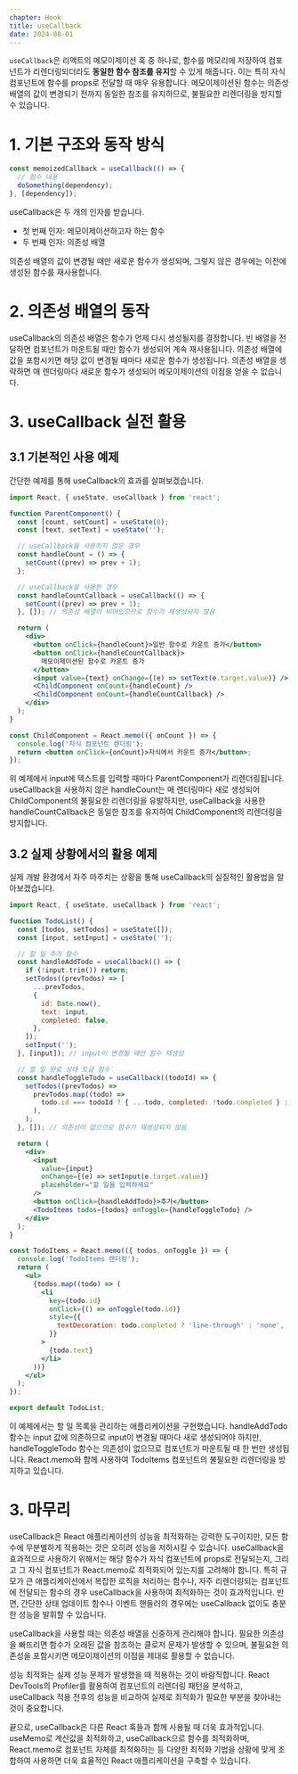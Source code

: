 ```yaml
---
chapter: Hook
title: useCallback
date: 2024-08-01
---
```


`useCallback`은 리액트의 메모이제이션 훅 중 하나로, 함수를 메모리에 저장하여 컴포넌트가 리렌더링되더라도 **동일한 함수 참조를 유지**할 수 있게 해줍니다. 이는 특히 자식 컴포넌트에 함수를 props로 전달할 때 매우 유용합니다. 메모이제이션된 함수는 의존성 배열의 값이 변경되기 전까지 동일한 참조를 유지하므로, 불필요한 리렌더링을 방지할 수 있습니다.

# 1. 기본 구조와 동작 방식

```jsx
const memoizedCallback = useCallback(() => {
  // 함수 내용
  doSomething(dependency);
}, [dependency]);
```

useCallback은 두 개의 인자를 받습니다.

- 첫 번째 인자: 메모이제이션하고자 하는 함수
- 두 번째 인자: 의존성 배열

의존성 배열의 값이 변경될 때만 새로운 함수가 생성되며, 그렇지 않은 경우에는 이전에 생성된 함수를 재사용합니다.

# 2. 의존성 배열의 동작

useCallback의 의존성 배열은 함수가 언제 다시 생성될지를 결정합니다. 빈 배열을 전달하면 컴포넌트가 마운트될 때만 함수가 생성되어 계속 재사용됩니다. 의존성 배열에 값을 포함시키면 해당 값이 변경될 때마다 새로운 함수가 생성됩니다. 의존성 배열을 생략하면 매 렌더링마다 새로운 함수가 생성되어 메모이제이션의 이점을 얻을 수 없습니다.

# 3. useCallback 실전 활용

## 3.1 기본적인 사용 예제

간단한 예제를 통해 useCallback의 효과를 살펴보겠습니다.

```jsx
import React, { useState, useCallback } from 'react';

function ParentComponent() {
  const [count, setCount] = useState(0);
  const [text, setText] = useState('');

  // useCallback을 사용하지 않은 경우
  const handleCount = () => {
    setCount((prev) => prev + 1);
  };

  // useCallback을 사용한 경우
  const handleCountCallback = useCallback(() => {
    setCount((prev) => prev + 1);
  }, []); // 의존성 배열이 비어있으므로 함수가 재생성되지 않음

  return (
    <div>
      <button onClick={handleCount}>일반 함수로 카운트 증가</button>
      <button onClick={handleCountCallback}>
        메모이제이션된 함수로 카운트 증가
      </button>
      <input value={text} onChange={(e) => setText(e.target.value)} />
      <ChildComponent onCount={handleCount} />
      <ChildComponent onCount={handleCountCallback} />
    </div>
  );
}

const ChildComponent = React.memo(({ onCount }) => {
  console.log('자식 컴포넌트 렌더링');
  return <button onClick={onCount}>자식에서 카운트 증가</button>;
});
```

위 예제에서 input에 텍스트를 입력할 때마다 ParentComponent가 리렌더링됩니다. useCallback을 사용하지 않은 handleCount는 매 렌더링마다 새로 생성되어 ChildComponent의 불필요한 리렌더링을 유발하지만, useCallback을 사용한 handleCountCallback은 동일한 참조를 유지하여 ChildComponent의 리렌더링을 방지합니다.

## 3.2 실제 상황에서의 활용 예제

실제 개발 환경에서 자주 마주치는 상황을 통해 useCallback의 실질적인 활용법을 알아보겠습니다.

```jsx
import React, { useState, useCallback } from 'react';

function TodoList() {
  const [todos, setTodos] = useState([]);
  const [input, setInput] = useState('');

  // 할 일 추가 함수
  const handleAddTodo = useCallback(() => {
    if (!input.trim()) return;
    setTodos((prevTodos) => [
      ...prevTodos,
      {
        id: Date.now(),
        text: input,
        completed: false,
      },
    ]);
    setInput('');
  }, [input]); // input이 변경될 때만 함수 재생성

  // 할 일 완료 상태 토글 함수
  const handleToggleTodo = useCallback((todoId) => {
    setTodos((prevTodos) =>
      prevTodos.map((todo) =>
        todo.id === todoId ? { ...todo, completed: !todo.completed } : todo,
      ),
    );
  }, []); // 의존성이 없으므로 함수가 재생성되지 않음

  return (
    <div>
      <input
        value={input}
        onChange={(e) => setInput(e.target.value)}
        placeholder="할 일을 입력하세요"
      />
      <button onClick={handleAddTodo}>추가</button>
      <TodoItems todos={todos} onToggle={handleToggleTodo} />
    </div>
  );
}

const TodoItems = React.memo(({ todos, onToggle }) => {
  console.log('TodoItems 렌더링');
  return (
    <ul>
      {todos.map((todo) => (
        <li
          key={todo.id}
          onClick={() => onToggle(todo.id)}
          style={{
            textDecoration: todo.completed ? 'line-through' : 'none',
          }}
        >
          {todo.text}
        </li>
      ))}
    </ul>
  );
});

export default TodoList;
```

이 예제에서는 할 일 목록을 관리하는 애플리케이션을 구현했습니다. handleAddTodo 함수는 input 값에 의존하므로 input이 변경될 때마다 새로 생성되어야 하지만, handleToggleTodo 함수는 의존성이 없으므로 컴포넌트가 마운트될 때 한 번만 생성됩니다. React.memo와 함께 사용하여 TodoItems 컴포넌트의 불필요한 리렌더링을 방지하고 있습니다.

# 3. 마무리

useCallback은 React 애플리케이션의 성능을 최적화하는 강력한 도구이지만, 모든 함수에 무분별하게 적용하는 것은 오히려 성능을 저하시킬 수 있습니다. useCallback을 효과적으로 사용하기 위해서는 해당 함수가 자식 컴포넌트에 props로 전달되는지, 그리고 그 자식 컴포넌트가 React.memo로 최적화되어 있는지를 고려해야 합니다. 특히 규모가 큰 애플리케이션에서 복잡한 로직을 처리하는 함수나, 자주 리렌더링되는 컴포넌트에 전달되는 함수의 경우 useCallback을 사용하여 최적화하는 것이 효과적입니다. 반면, 간단한 상태 업데이트 함수나 이벤트 핸들러의 경우에는 useCallback 없이도 충분한 성능을 발휘할 수 있습니다.

useCallback을 사용할 때는 의존성 배열을 신중하게 관리해야 합니다. 필요한 의존성을 빠뜨리면 함수가 오래된 값을 참조하는 클로저 문제가 발생할 수 있으며, 불필요한 의존성을 포함시키면 메모이제이션의 이점을 제대로 활용할 수 없습니다.

성능 최적화는 실제 성능 문제가 발생했을 때 적용하는 것이 바람직합니다. React DevTools의 Profiler를 활용하여 컴포넌트의 리렌더링 패턴을 분석하고, useCallback 적용 전후의 성능을 비교하여 실제로 최적화가 필요한 부분을 찾아내는 것이 중요합니다.

끝으로, useCallback은 다른 React 훅들과 함께 사용될 때 더욱 효과적입니다. useMemo로 계산값을 최적화하고, useCallback으로 함수를 최적화하며, React.memo로 컴포넌트 자체를 최적화하는 등 다양한 최적화 기법을 상황에 맞게 조합하여 사용하면 더욱 효율적인 React 애플리케이션을 구축할 수 있습니다.

<!-- useMemo, useCallback 함께 사용하는 예제 추가 -->
